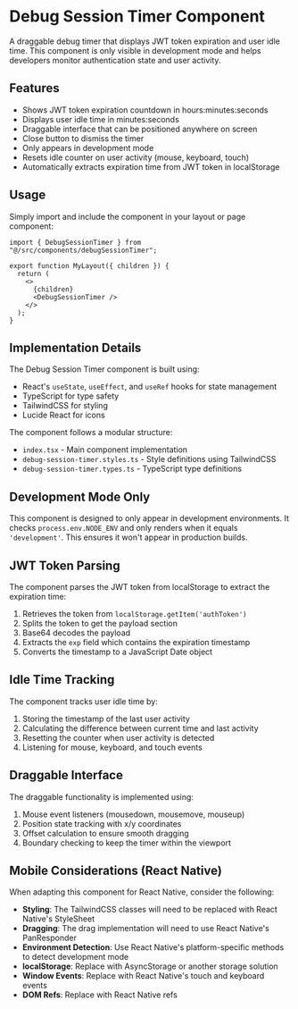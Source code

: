 # Debug Session Timer Component

A draggable debug timer that displays JWT token expiration and user idle time. This component is only visible in development mode and helps developers monitor authentication state and user activity.

## Features

- Shows JWT token expiration countdown in hours:minutes:seconds
- Displays user idle time in minutes:seconds
- Draggable interface that can be positioned anywhere on screen
- Close button to dismiss the timer
- Only appears in development mode
- Resets idle counter on user activity (mouse, keyboard, touch)
- Automatically extracts expiration time from JWT token in localStorage

## Usage

Simply import and include the component in your layout or page component:

```tsx
import { DebugSessionTimer } from "@/src/components/debugSessionTimer";

export function MyLayout({ children }) {
  return (
    <>
      {children}
      <DebugSessionTimer />
    </>
  );
}
```

## Implementation Details

The Debug Session Timer component is built using:

- React's `useState`, `useEffect`, and `useRef` hooks for state management
- TypeScript for type safety
- TailwindCSS for styling
- Lucide React for icons

The component follows a modular structure:
- `index.tsx` - Main component implementation
- `debug-session-timer.styles.ts` - Style definitions using TailwindCSS
- `debug-session-timer.types.ts` - TypeScript type definitions

## Development Mode Only

This component is designed to only appear in development environments. It checks `process.env.NODE_ENV` and only renders when it equals `'development'`. This ensures it won't appear in production builds.

## JWT Token Parsing

The component parses the JWT token from localStorage to extract the expiration time:

1. Retrieves the token from `localStorage.getItem('authToken')`
2. Splits the token to get the payload section
3. Base64 decodes the payload
4. Extracts the `exp` field which contains the expiration timestamp
5. Converts the timestamp to a JavaScript Date object

## Idle Time Tracking

The component tracks user idle time by:

1. Storing the timestamp of the last user activity
2. Calculating the difference between current time and last activity
3. Resetting the counter when user activity is detected
4. Listening for mouse, keyboard, and touch events

## Draggable Interface

The draggable functionality is implemented using:

1. Mouse event listeners (mousedown, mousemove, mouseup)
2. Position state tracking with x/y coordinates
3. Offset calculation to ensure smooth dragging
4. Boundary checking to keep the timer within the viewport

## Mobile Considerations (React Native)

When adapting this component for React Native, consider the following:

- **Styling**: The TailwindCSS classes will need to be replaced with React Native's StyleSheet
- **Dragging**: The drag implementation will need to use React Native's PanResponder
- **Environment Detection**: Use React Native's platform-specific methods to detect development mode
- **localStorage**: Replace with AsyncStorage or another storage solution
- **Window Events**: Replace with React Native's touch and keyboard events
- **DOM Refs**: Replace with React Native refs
